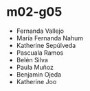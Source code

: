 # m02-g05

- Fernanda Vallejo
- María Fernanda Nahum
- Katherine Sepúlveda
- Pascuala Ramos
- Belén Silva
- Paula Muñoz
- Benjamin Ojeda
- Katherine Joo